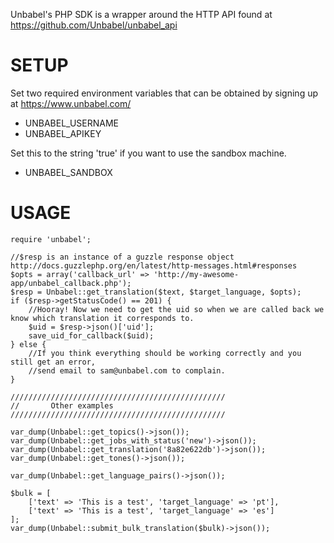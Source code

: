 Unbabel's PHP SDK is a wrapper around the HTTP API found at https://github.com/Unbabel/unbabel_api

# SETUP

Set two required environment variables that can be obtained by signing up at https://www.unbabel.com/

* UNBABEL_USERNAME
* UNBABEL_APIKEY

Set this to the string 'true' if you want to use the sandbox machine.

* UNBABEL_SANDBOX

# USAGE

    require 'unbabel';
  
    //$resp is an instance of a guzzle response object http://docs.guzzlephp.org/en/latest/http-messages.html#responses
    $opts = array('callback_url' => 'http://my-awesome-app/unbabel_callback.php');
    $resp = Unbabel::get_translation($text, $target_language, $opts);
    if ($resp->getStatusCode() == 201) {
        //Hooray! Now we need to get the uid so when we are called back we know which translation it corresponds to.
        $uid = $resp->json()['uid'];
        save_uid_for_callback($uid);
    } else {
        //If you think everything should be working correctly and you still get an error,
        //send email to sam@unbabel.com to complain.
    }
  
    ////////////////////////////////////////////////
    //       Other examples
    ////////////////////////////////////////////////
  
    var_dump(Unbabel::get_topics()->json());
    var_dump(Unbabel::get_jobs_with_status('new')->json());
    var_dump(Unbabel::get_translation('8a82e622db')->json());
    var_dump(Unbabel::get_tones()->json());
  
    var_dump(Unbabel::get_language_pairs()->json());
  
    $bulk = [
        ['text' => 'This is a test', 'target_language' => 'pt'],
        ['text' => 'This is a test', 'target_language' => 'es']
    ];
    var_dump(Unbabel::submit_bulk_translation($bulk)->json());
  
